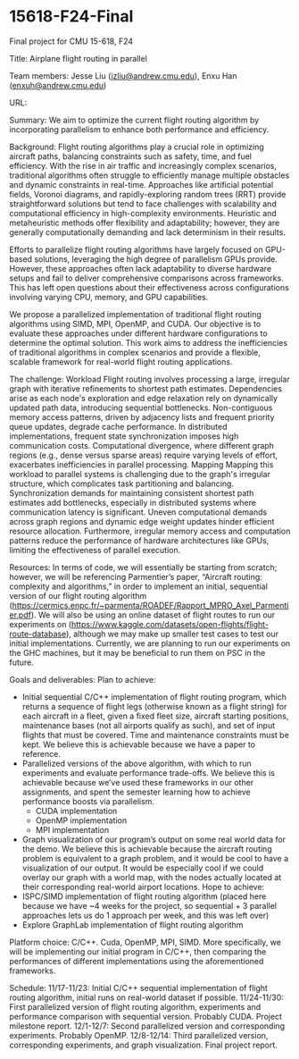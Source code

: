 # 15618-F24-Final
Final project for CMU 15-618, F24

Title: Airplane flight routing in parallel

Team members: Jesse Liu (jzliu@andrew.cmu.edu), Enxu Han (enxuh@andrew.cmu.edu)

URL:

Summary: We aim to optimize the current flight routing algorithm by incorporating parallelism to enhance both performance and efficiency.

Background: 
Flight routing algorithms play a crucial role in optimizing aircraft paths, balancing constraints such as safety, time, and fuel efficiency. With the rise in air traffic and increasingly complex scenarios, traditional algorithms often struggle to efficiently manage multiple obstacles and dynamic constraints in real-time. Approaches like artificial potential fields, Voronoi diagrams, and rapidly-exploring random trees (RRT) provide straightforward solutions but tend to face challenges with scalability and computational efficiency in high-complexity environments. Heuristic and metaheuristic methods offer flexibility and adaptability; however, they are generally computationally demanding and lack determinism in their results.

Efforts to parallelize flight routing algorithms have largely focused on GPU-based solutions, leveraging the high degree of parallelism GPUs provide. However, these approaches often lack adaptability to diverse hardware setups and fail to deliver comprehensive comparisons across frameworks. This has left open questions about their effectiveness across configurations involving varying CPU, memory, and GPU capabilities.

We propose a parallelized implementation of traditional flight routing algorithms using SIMD, MPI, OpenMP, and CUDA. Our objective is to evaluate these approaches under different hardware configurations to determine the optimal solution. This work aims to address the inefficiencies of traditional algorithms in complex scenarios and provide a flexible, scalable framework for real-world flight routing applications.

The challenge:
Workload 
Flight routing involves processing a large, irregular graph with iterative refinements to shortest path estimates. Dependencies arise as each node's exploration and edge relaxation rely on dynamically updated path data, introducing sequential bottlenecks. Non-contiguous memory access patterns, driven by adjacency lists and frequent priority queue updates, degrade cache performance. In distributed implementations, frequent state synchronization imposes high communication costs. Computational divergence, where different graph regions (e.g., dense versus sparse areas) require varying levels of effort, exacerbates inefficiencies in parallel processing.
Mapping
Mapping this workload to parallel systems is challenging due to the graph's irregular structure, which complicates task partitioning and balancing. Synchronization demands for maintaining consistent shortest path estimates add bottlenecks, especially in distributed systems where communication latency is significant. Uneven computational demands across graph regions and dynamic edge weight updates hinder efficient resource allocation. Furthermore, irregular memory access and computation patterns reduce the performance of hardware architectures like GPUs, limiting the effectiveness of parallel execution.

Resources: In terms of code, we will essentially be starting from scratch; however, we will be referencing Parmentier’s paper, “Aircraft routing: complexity and algorithms,” in order to implement an initial, sequential version of our flight routing algorithm (https://cermics.enpc.fr/~parmenta/ROADEF/Rapport_MPRO_Axel_Parmentier.pdf). We will also be using an online dataset of flight routes to run our experiments on (https://www.kaggle.com/datasets/open-flights/flight-route-database), although we may make up smaller test cases to test our initial implementations. Currently, we are planning to run our experiments on the GHC machines, but it may be beneficial to run them on PSC in the future.

Goals and deliverables:
Plan to achieve:
- Initial sequential C/C++ implementation of flight routing program, which returns a sequence of flight legs (otherwise known as a flight string) for each aircraft in a fleet, given a fixed fleet size, aircraft starting positions, maintenance bases (not all airports qualify as such), and set of input flights that must be covered. Time and maintenance constraints must be kept. We believe this is achievable because we have a paper to reference.
- Parallelized versions of the above algorithm, with which to run experiments and evaluate performance trade-offs. We believe this is achievable because we’ve used these frameworks in our other assignments, and spent the semester learning how to achieve performance boosts via parallelism.
  - CUDA implementation
  - OpenMP implementation
  - MPI implementation
- Graph visualization of our program’s output on some real world data for the demo. We believe this is achievable because the aircraft routing problem is equivalent to a graph problem, and it would be cool to have a visualization of our output. It would be especially cool if we could overlay our graph with a world map, with the nodes actually located at their corresponding real-world airport locations.
Hope to achieve:
- ISPC/SIMD implementation of flight routing algorithm (placed here because we have ~4 weeks for the project, so sequential + 3 parallel approaches lets us do 1 approach per week, and this was left over)
- Explore GraphLab implementation of flight routing algorithm

Platform choice: C/C++. Cuda, OpenMP, MPI, SIMD. More specifically, we will be implementing our initial program in C/C++, then comparing the performances of different implementations using the aforementioned frameworks.

Schedule:
11/17-11/23: Initial C/C++ sequential implementation of flight routing algorithm, initial runs on real-world dataset if possible.
11/24-11/30: First parallelized version of flight routing algorithm, experiments and performance comparison with sequential version. Probably CUDA. Project milestone report.
12/1-12/7: Second parallelized version and corresponding experiments. Probably OpenMP.
12/8-12/14: Third parallelized version, corresponding experiments, and graph visualization. Final project report.
